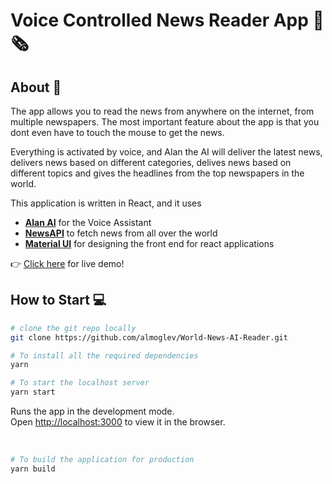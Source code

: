 # Voice Controlled News Reader App 📰🗞

## About :microphone:
 The app allows you to read the news from anywhere on the internet, from multiple newspapers. The most important feature about the app is that you dont even have to touch the mouse to get the news.
 
Everything is activated by voice, and Alan the AI will deliver the latest news, delivers news based on different categories, delives news based on different topics and gives the headlines from the top newspapers in the world. 

This application is written in React, and it uses 
- __[Alan AI](https://alan.app/)__ for the Voice Assistant
- __[NewsAPI](https://newsapi.org/)__ to fetch news from all over the world
- __[Material UI](https://material-ui.com/)__ for designing the front end for react applications

👉 [Click here](https://news-ai-reader.netlify.app/) for live demo!


## How to Start :computer:

```sh
# clone the git repo locally 
git clone https://github.com/almoglev/World-News-AI-Reader.git

# To install all the required dependencies
yarn 

# To start the localhost server
yarn start
```

Runs the app in the development mode.<br />
Open [http://localhost:3000](http://localhost:3000) to view it in the browser.

<br>

```sh
# To build the application for production
yarn build
```
